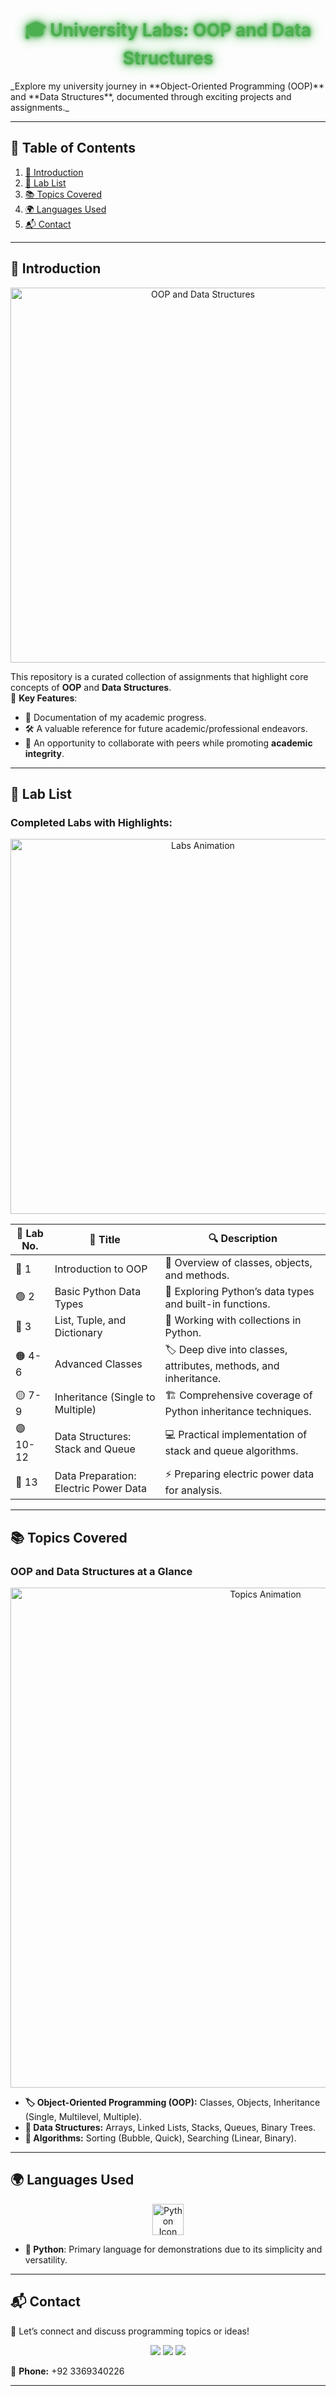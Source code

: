 <h1 align="center" style="color: #4CAF50; text-shadow: 0 0 5px #4CAF50, 0 0 10px #4CAF50, 0 0 20px #4CAF50;">
  🎓 University Labs: OOP and Data Structures
</h1>
_Explore my university journey in **Object-Oriented Programming (OOP)** and **Data Structures**, documented through exciting projects and assignments._  

---

## **📑 Table of Contents**  
1. [📘 Introduction](#📘-introduction)  
2. [📝 Lab List](#📝-lab-list)  
3. [📚 Topics Covered](#📚-topics-covered)  
4. [🌍 Languages Used](#🌍-languages-used)  
5. [📬 Contact](#📬-contact)  

---

## **📘 Introduction**  
<p align="center">
  <img src="https://user-images.githubusercontent.com/your-gif.gif" width="600" alt="OOP and Data Structures">
</p>

This repository is a curated collection of assignments that highlight core concepts of **OOP** and **Data Structures**.  
🚀 **Key Features**:  
- 📖 Documentation of my academic progress.  
- 🛠️ A valuable reference for future academic/professional endeavors.  
- 🤝 An opportunity to collaborate with peers while promoting **academic integrity**.

---

## **📝 Lab List**  
### **Completed Labs with Highlights:**  
<p align="center">
  <img src="https://user-images.githubusercontent.com/lab-animation.gif" width="600" alt="Labs Animation">
</p>

| 🔢 **Lab No.** | 📂 **Title**                           | 🔍 **Description**                                               |  
|----------------|---------------------------------------|------------------------------------------------------------------|  
| 🔵 1           | Introduction to OOP                  | 🚀 Overview of classes, objects, and methods.                    |  
| 🟢 2           | Basic Python Data Types              | 📘 Exploring Python’s data types and built-in functions.         |  
| 🔴 3           | List, Tuple, and Dictionary          | 🔄 Working with collections in Python.                           |  
| 🟠 4-6         | Advanced Classes                     | 🏷️ Deep dive into classes, attributes, methods, and inheritance. |  
| 🟡 7-9         | Inheritance (Single to Multiple)     | 🏗️ Comprehensive coverage of Python inheritance techniques.      |  
| 🟣 10-12       | Data Structures: Stack and Queue     | 💻 Practical implementation of stack and queue algorithms.        |  
| 🔴 13          | Data Preparation: Electric Power Data| ⚡ Preparing electric power data for analysis.                    |  

---

## **📚 Topics Covered**  
### **OOP and Data Structures at a Glance**  
<div align="center">
  <img src="https://user-images.githubusercontent.com/topics-animation.gif" width="800" alt="Topics Animation">
</div>  

- **🏷️ Object-Oriented Programming (OOP):** Classes, Objects, Inheritance (Single, Multilevel, Multiple).  
- **📐 Data Structures:** Arrays, Linked Lists, Stacks, Queues, Binary Trees.  
- **🔄 Algorithms:** Sorting (Bubble, Quick), Searching (Linear, Binary).  

---

## **🌍 Languages Used**  
<p align="center">
  <img src="https://skillicons.dev/icons?i=python" width="50" alt="Python Icon">
</p>  


- **🐍 Python**: Primary language for demonstrations due to its simplicity and versatility.

---

## **📬 Contact**  
💬 Let’s connect and discuss programming topics or ideas!  

<p align="center">
  <a href="mailto:ya0280780@gmail.com"><img src="https://img.shields.io/badge/Email-D14836?style=for-the-badge&logo=gmail&logoColor=white"></a>
  <a href="https://www.linkedin.com/in/yahya-ahmad-8538312b1/"><img src="https://img.shields.io/badge/LinkedIn-0A66C2?style=for-the-badge&logo=linkedin&logoColor=white"></a>
  <a href="https://github.com/Yahyaahmad09"><img src="https://img.shields.io/badge/GitHub-181717?style=for-the-badge&logo=github&logoColor=white"></a>
</p>  

📱 **Phone:** +92 3369340226  

---


